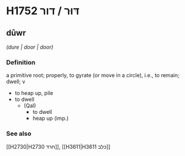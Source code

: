 # H1752 דּוּר / דור

## dûwr

_(dure | door | door)_

### Definition

a primitive root; properly, to gyrate (or move in a circle), i.e., to remain; dwell; v

- to heap up, pile
- to dwell
  - (Qal)
    - to dwell
    - heap up (imp.)

### See also

[[H2730|H2730 חרד]], [[H3611|H3611 כלב]]
